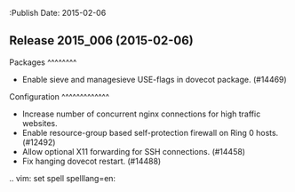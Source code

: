 :Publish Date: 2015-02-06

Release 2015_006 (2015-02-06)
-----------------------------

Packages
^^^^^^^^

* Enable sieve and managesieve USE-flags in dovecot package. (#14469)


Configuration
^^^^^^^^^^^^^

* Increase number of concurrent nginx connections for high traffic websites.
* Enable resource-group based self-protection firewall on Ring 0 hosts. (#12492)
* Allow optional X11 forwarding for SSH connections. (#14458)
* Fix hanging dovecot restart. (#14488)

.. vim: set spell spelllang=en:
